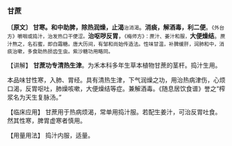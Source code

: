 ### 甘蔗

**〔原文〕  甘寒。和中助脾，除热润燥，止渴**<small>治消渴</small>。**消痰，解酒毒，利二便**。<small>《外台方》嚼咽或捣汁，治发热口干便涩。</small>**治呕哕反胃**，<small>《梅师方》：蔗汁、姜汁和服，</small>**大便燥结**。<small>蔗汁熬之，名石蜜，即白霜糖。唐大历间，有邹和尚始传造法。性味甘温，补脾缓肝，润肺和中，消痰治嗽，多食助热损齿生虫。紫沙糖功用略同。</small>

【讲解】   **甘蔗功专清热生津**。为禾本科多年生草本植物甘蔗的茎杆。捣汁生用。

本品味甘性寒，入肺、胃经。具有清热生津，下气润燥之功，用治热病津伤，心烦口渴，反胃呕吐，肺燥咳嗽，大便燥结等症。兼解酒毒。《随息居饮食谱》誉之“榨浆名为天生复脉汤。”

【临床应用】  甘蔗用于热病烦渴，常单用捣汁服。若配生姜汁，可治反胃吐食。然其性寒，脾胃虚寒者慎用。

【用量用法】  捣汁内服，适量。

